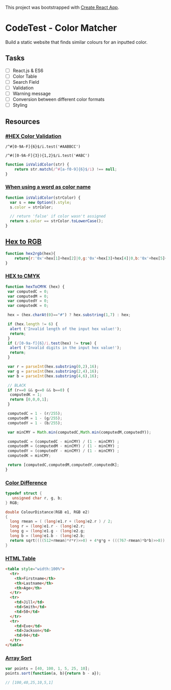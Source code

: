 This project was bootstrapped with [Create React App](https://github.com/facebook/create-react-app).

# CodeTest - Color Matcher

Build a static website that finds similar colours for an inputted color.

## Tasks

-[ ] React.js & ES6
-[ ] Color Table
-[ ] Search Field
-[ ] Validation
-[ ] Warning message
-[ ] Conversion between different color formats
-[ ] Styling

## Resources

### [#HEX Color Validation](https://stackoverflow.com/questions/8027423/how-to-check-if-a-string-is-a-valid-hex-color-representation/8027444)

```regexp
/^#[0-9A-F]{6}$/i.test('#AABBCC')

/^#([0-9A-F]{3}){1,2}$/i.test('#ABC')

```

```javascript
function isValidColor(str) {
    return str.match(/^#[a-f0-9]{6}$/i) !== null;
}
```


### [When using a word as color name](https://stackoverflow.com/questions/48484767/javascript-check-if-string-is-valid-css-color)

```javascript
function isValidColor(strColor) {
  var s = new Option().style;
  s.color = strColor;

  // return 'false' if color wasn't assigned
  return s.color == strColor.toLowerCase();
}
```

## [Hex to RGB](https://stackoverflow.com/questions/5623838/rgb-to-hex-and-hex-to-rgb)

```javascript
function hex2rgb(hex){
	return{r:'0x'+hex[1]+hex[2]|0,g:'0x'+hex[3]+hex[4]|0,b:'0x'+hex[5]+hex[6]|0}
}
```

### [HEX to CMYK](http://www.javascripter.net/faq/hex2cmyk.htm)

```javascript
function hexToCMYK (hex) {
 var computedC = 0;
 var computedM = 0;
 var computedY = 0;
 var computedK = 0;

 hex = (hex.charAt(0)=="#") ? hex.substring(1,7) : hex;

 if (hex.length != 6) {
  alert ('Invalid length of the input hex value!');   
  return; 
 }
 if (/[0-9a-f]{6}/i.test(hex) != true) {
  alert ('Invalid digits in the input hex value!');
  return; 
 }

 var r = parseInt(hex.substring(0,2),16); 
 var g = parseInt(hex.substring(2,4),16); 
 var b = parseInt(hex.substring(4,6),16); 

 // BLACK
 if (r==0 && g==0 && b==0) {
  computedK = 1;
  return [0,0,0,1];
 }

 computedC = 1 - (r/255);
 computedM = 1 - (g/255);
 computedY = 1 - (b/255);

 var minCMY = Math.min(computedC,Math.min(computedM,computedY));

 computedC = (computedC - minCMY) / (1 - minCMY) ;
 computedM = (computedM - minCMY) / (1 - minCMY) ;
 computedY = (computedY - minCMY) / (1 - minCMY) ;
 computedK = minCMY;

 return [computedC,computedM,computedY,computedK];
}
```

### [Color Difference](https://www.compuphase.com/cmetric.htm)

```c
typedef struct {
   unsigned char r, g, b;
} RGB;

double ColourDistance(RGB e1, RGB e2)
{
  long rmean = ( (long)e1.r + (long)e2.r ) / 2;
  long r = (long)e1.r - (long)e2.r;
  long g = (long)e1.g - (long)e2.g;
  long b = (long)e1.b - (long)e2.b;
  return sqrt((((512+rmean)*r*r)>>8) + 4*g*g + (((767-rmean)*b*b)>>8));
}
```

### [HTML Table](https://www.w3schools.com/html/html_tables.asp)

```html
<table style="width:100%">
  <tr>
    <th>Firstname</th>
    <th>Lastname</th> 
    <th>Age</th>
  </tr>
  <tr>
    <td>Jill</td>
    <td>Smith</td> 
    <td>50</td>
  </tr>
  <tr>
    <td>Eve</td>
    <td>Jackson</td> 
    <td>94</td>
  </tr>
</table>
```


### [Array Sort](https://www.w3schools.com/js/js_array_sort.asp)

```javascript
var points = [40, 100, 1, 5, 25, 10];
points.sort(function(a, b){return b - a});

// [100,40,25,10,5,1]
```
